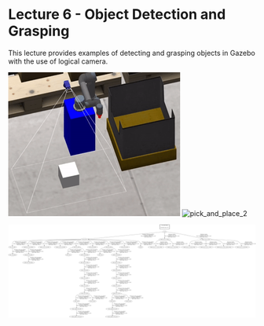 # Lecture 6 - Object Detection and Grasping

This lecture provides examples of detecting and grasping objects in Gazebo with the use of logical camera.

![pick_and_place_1](graphics/pick_and_place_1.gif) ![pick_and_place_2](graphics/pick_and_place_2.gif)

![tf_tree](graphics/tf_tree.png)
